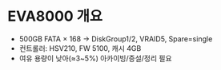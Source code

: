# EVA8000 개요

- 500GB FATA × 168 → DiskGroup1/2, VRAID5, Spare=single
- 컨트롤러: HSV210, FW 5100, 캐시 4GB
- 여유 용량이 낮아(≈3~5%) 아카이빙/증설/정리 필요